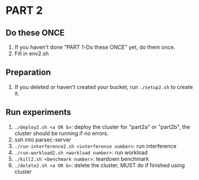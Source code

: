 # PART 2

## Do these ONCE
1. If you haven't done "PART 1-Do these ONCE" yet, do them once.
2. Fill in env2.sh

## Preparation
1. If you deleted or haven't created your bucket, run `./setup2.sh` to create it.

## Run experiments
1. `./deploy2.sh <a OR b>`: deploy the cluster for "part2a" or "part2b", the cluster should be running if no errors.
2. ssh into parsec-server
3. `./run-interference2.sh <interference number>`: run interference
4. `./run-workload2.sh <workload number>`: run workload
5. `./kill2.sh <benchmark number>`: teardown benchmark
6. `./delete2.sh <a OR b>`: delete the cluster, MUST do if finished using cluster